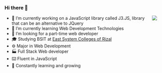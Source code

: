 ### Hi there 👋

<img align="right" src="https://github-readme-stats.vercel.app/api?username=aldrin112602&count_private=true&show_icons=true&hide_title=true&theme=tokyonight&include_all_commits=true" />

- 🔭 I’m currently working on a JavaScript library called J3.JS, library that can be an alternative to JQuery
- 💬 I’m currently learning Web Development Technologies
- 👯 I’m looking for a part-time web developer
- 🎓 Studying BSIT at [East System Colleges of Rizal](https://www.edukasyon.ph/schools/east-systems-colleges-of-rizal)
- ⚙️ Major in Web Development
- 🏭 Full Stack Web developer
- ⌨️ Fluent in JavaScript
- 🌱 Constantly learning and growing


